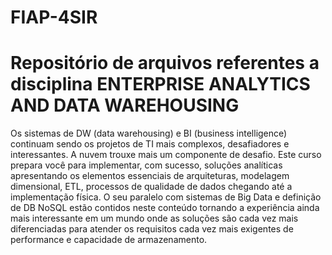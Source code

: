 # FIAP-4SIR

# Repositório de arquivos referentes a disciplina ENTERPRISE ANALYTICS AND DATA WAREHOUSING

Os sistemas de DW (data warehousing) e BI (business intelligence) continuam sendo os projetos de TI mais complexos, desafiadores e interessantes. A nuvem trouxe mais um componente de desafio. Este curso prepara você para implementar, com sucesso, soluções analíticas apresentando os elementos essenciais de arquiteturas, modelagem dimensional, ETL, processos de qualidade de dados chegando até a implementação física. O seu paralelo com sistemas de Big Data e definição de DB NoSQL estão contidos neste conteúdo tornando a experiência ainda mais interessante em um mundo onde as soluções são cada vez mais diferenciadas para atender os requisitos cada vez mais exigentes de performance e capacidade de armazenamento.
